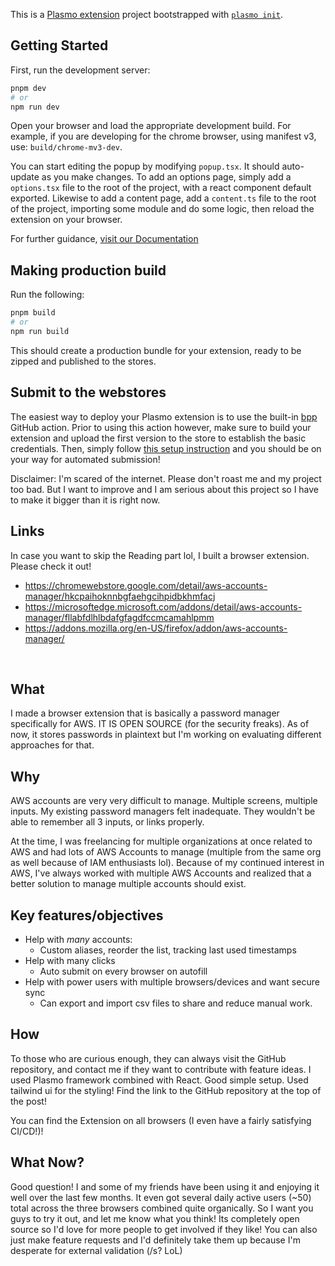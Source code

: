 This is a [Plasmo extension](https://docs.plasmo.com/) project bootstrapped with [`plasmo init`](https://www.npmjs.com/package/plasmo).

## Getting Started

First, run the development server:

```bash
pnpm dev
# or
npm run dev
```

Open your browser and load the appropriate development build. For example, if you are developing for the chrome browser, using manifest v3, use: `build/chrome-mv3-dev`.

You can start editing the popup by modifying `popup.tsx`. It should auto-update as you make changes. To add an options page, simply add a `options.tsx` file to the root of the project, with a react component default exported. Likewise to add a content page, add a `content.ts` file to the root of the project, importing some module and do some logic, then reload the extension on your browser.

For further guidance, [visit our Documentation](https://docs.plasmo.com/)

## Making production build

Run the following:

```bash
pnpm build
# or
npm run build
```

This should create a production bundle for your extension, ready to be zipped and published to the stores.

## Submit to the webstores

The easiest way to deploy your Plasmo extension is to use the built-in [bpp](https://bpp.browser.market) GitHub action. Prior to using this action however, make sure to build your extension and upload the first version to the store to establish the basic credentials. Then, simply follow [this setup instruction](https://docs.plasmo.com/framework/workflows/submit) and you should be on your way for automated submission!


Disclaimer: I'm scared of the internet. Please don't roast me and my project too bad. But I want to improve and I am serious about this project so I have to make it bigger than it is right now.

## Links

In case you want to skip the Reading part lol, I built a browser extension. Please check it out!

- https://chromewebstore.google.com/detail/aws-accounts-manager/hkcpaihoknnbgfaehgcihpidbkhmfacj
- https://microsoftedge.microsoft.com/addons/detail/aws-accounts-manager/fllabfdlhlbdafgfagdfccmcamahlpmm
- https://addons.mozilla.org/en-US/firefox/addon/aws-accounts-manager/

&#x200B;

## What  
I made a browser extension that is basically a password manager specifically for AWS. IT IS OPEN SOURCE (for the security freaks). As of now, it stores passwords in plaintext but I'm working on evaluating different approaches for that.  


## Why
AWS accounts are very very difficult to manage. Multiple screens, multiple inputs. My existing password managers felt inadequate. They wouldn't be able to remember all 3 inputs, or links properly. 

At the time, I was freelancing for multiple organizations at once related to AWS and had lots of AWS Accounts to manage (multiple from the same org as well because of IAM enthusiasts lol). Because of my continued interest in AWS, I've always worked with multiple AWS Accounts and realized that a better solution to manage multiple accounts should exist.

## Key features/objectives

- Help with *many* accounts:
  - Custom aliases, reorder the list, tracking last used timestamps
- Help with many clicks
  - Auto submit on every browser on autofill
- Help with power users with multiple browsers/devices and want secure sync
  - Can export and import csv files to share and reduce manual work.

## How

To those who are curious enough, they can always visit the GitHub repository, and contact me if they want to contribute with feature ideas. I used Plasmo framework combined with React. Good simple setup. Used tailwind ui for the styling! Find the link to the GitHub repository at the top of the post!

You can find the Extension on all browsers (I even have a fairly satisfying CI/CD!)!

## What Now?

Good question! I and some of my friends have been using it and enjoying it well over the last few months. It even got several daily active users (~50) total across the three browsers combined quite organically. So I want you guys to try it out, and let me know what you think! Its completely open source so I'd love for more people to get involved if they like! You can also just make feature requests and I'd definitely take them up because I'm desperate for external validation (/s? LoL)